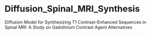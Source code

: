 # Diffusion_Spinal_MRI_Synthesis
Diffusion Model for Synthesizing T1 Contrast-Enhanced Sequences in Spinal MRI: A Study on Gadolinium Contrast Agent Alternatives
